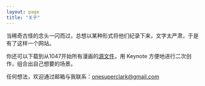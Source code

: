 ```yaml
---
layout: page
title: "关于"
---
```


当稀奇古怪的念头一闪而过，总想以某种形式将他们纪录下来，文字太严肃，于是有了这样一个网站。

你还可以下载到从1047开始所有漫画的<a href="/src/dreamsome.zip">源文件</a>，用 Keynote 方便地进行二次创作，组合出自己想要的场景。

任何想法，欢迎通过邮箱与我联系：onesuperclark@gmail.com




